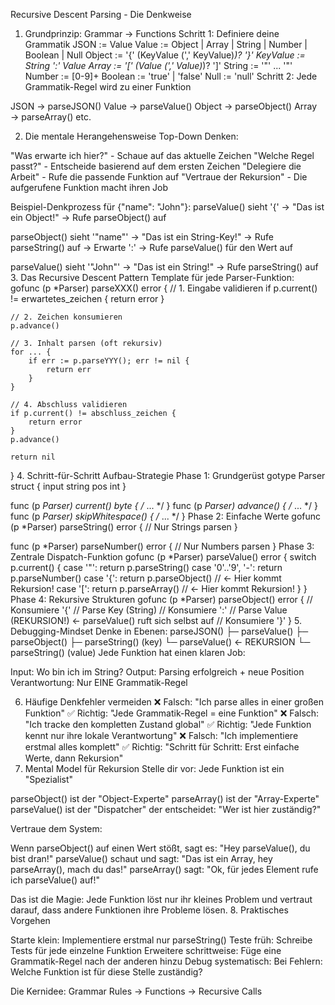 Recursive Descent Parsing - Die Denkweise
1. Grundprinzip: Grammar → Functions
Schritt 1: Definiere deine Grammatik
JSON     := Value
Value    := Object | Array | String | Number | Boolean | Null
Object   := '{' (KeyValue (',' KeyValue)*)? '}'
KeyValue := String ':' Value
Array    := '[' (Value (',' Value)*)? ']'
String   := '"' ... '"'
Number   := [0-9]+
Boolean  := 'true' | 'false'
Null     := 'null'
Schritt 2: Jede Grammatik-Regel wird zu einer Funktion

JSON → parseJSON()
Value → parseValue()
Object → parseObject()
Array → parseArray()
etc.

2. Die mentale Herangehensweise
Top-Down Denken:

"Was erwarte ich hier?" - Schaue auf das aktuelle Zeichen
"Welche Regel passt?" - Entscheide basierend auf dem ersten Zeichen
"Delegiere die Arbeit" - Rufe die passende Funktion auf
"Vertraue der Rekursion" - Die aufgerufene Funktion macht ihren Job

Beispiel-Denkprozess für {"name": "John"}:
parseValue() sieht '{'
  → "Das ist ein Object!"
  → Rufe parseObject() auf

parseObject() sieht '"name"'
  → "Das ist ein String-Key!"
  → Rufe parseString() auf
  → Erwarte ':'
  → Rufe parseValue() für den Wert auf

parseValue() sieht '"John"'
  → "Das ist ein String!"
  → Rufe parseString() auf
3. Das Recursive Descent Pattern
Template für jede Parser-Funktion:
gofunc (p *Parser) parseXXX() error {
    // 1. Eingabe validieren
    if p.current() != erwartetes_zeichen {
        return error
    }

    // 2. Zeichen konsumieren
    p.advance()

    // 3. Inhalt parsen (oft rekursiv)
    for ... {
        if err := p.parseYYY(); err != nil {
            return err
        }
    }

    // 4. Abschluss validieren
    if p.current() != abschluss_zeichen {
        return error
    }
    p.advance()

    return nil
}
4. Schritt-für-Schritt Aufbau-Strategie
Phase 1: Grundgerüst
gotype Parser struct {
    input string
    pos   int
}

func (p *Parser) current() byte { /* ... */ }
func (p *Parser) advance() { /* ... */ }
func (p *Parser) skipWhitespace() { /* ... */ }
Phase 2: Einfache Werte
gofunc (p *Parser) parseString() error {
    // Nur Strings parsen
}

func (p *Parser) parseNumber() error {
    // Nur Numbers parsen
}
Phase 3: Zentrale Dispatch-Funktion
gofunc (p *Parser) parseValue() error {
    switch p.current() {
    case '"': return p.parseString()
    case '0'..'9', '-': return p.parseNumber()
    case '{': return p.parseObject()  // ← Hier kommt Rekursion!
    case '[': return p.parseArray()   // ← Hier kommt Rekursion!
    }
}
Phase 4: Rekursive Strukturen
gofunc (p *Parser) parseObject() error {
    // Konsumiere '{'
    // Parse Key (String)
    // Konsumiere ':'
    // Parse Value (REKURSION!) ← parseValue() ruft sich selbst auf
    // Konsumiere '}'
}
5. Debugging-Mindset
Denke in Ebenen:
parseJSON()
  ├─ parseValue()
       ├─ parseObject()
            ├─ parseString() (key)
            └─ parseValue() ← REKURSION
                 └─ parseString() (value)
Jede Funktion hat einen klaren Job:

Input: Wo bin ich im String?
Output: Parsing erfolgreich + neue Position
Verantwortung: Nur EINE Grammatik-Regel

6. Häufige Denkfehler vermeiden
❌ Falsch: "Ich parse alles in einer großen Funktion"
✅ Richtig: "Jede Grammatik-Regel = eine Funktion"
❌ Falsch: "Ich tracke den kompletten Zustand global"
✅ Richtig: "Jede Funktion kennt nur ihre lokale Verantwortung"
❌ Falsch: "Ich implementiere erstmal alles komplett"
✅ Richtig: "Schritt für Schritt: Erst einfache Werte, dann Rekursion"
7. Mental Model für Rekursion
Stelle dir vor: Jede Funktion ist ein "Spezialist"

parseObject() ist der "Object-Experte"
parseArray() ist der "Array-Experte"
parseValue() ist der "Dispatcher" der entscheidet: "Wer ist hier zuständig?"

Vertraue dem System:

Wenn parseObject() auf einen Wert stößt, sagt es: "Hey parseValue(), du bist dran!"
parseValue() schaut und sagt: "Das ist ein Array, hey parseArray(), mach du das!"
parseArray() sagt: "Ok, für jedes Element rufe ich parseValue() auf!"

Das ist die Magie: Jede Funktion löst nur ihr kleines Problem und vertraut darauf, dass andere Funktionen ihre Probleme lösen.
8. Praktisches Vorgehen

Starte klein: Implementiere erstmal nur parseString()
Teste früh: Schreibe Tests für jede einzelne Funktion
Erweitere schrittweise: Füge eine Grammatik-Regel nach der anderen hinzu
Debug systematisch: Bei Fehlern: Welche Funktion ist für diese Stelle zuständig?

Die Kernidee: Grammar Rules → Functions → Recursive Calls